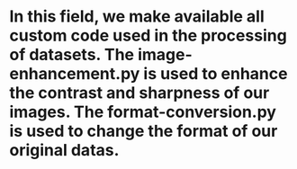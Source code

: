 # In this field, we make available all custom code used in the processing of datasets. The image-enhancement.py is used to enhance the contrast and sharpness of our images. The format-conversion.py is used to change the format of our original datas.
